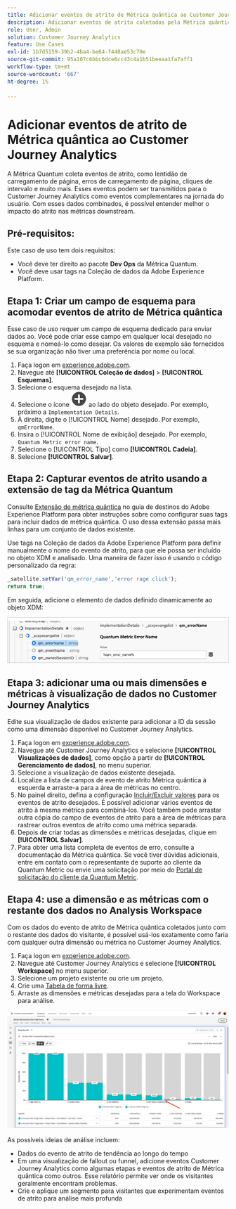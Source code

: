```yaml
---
title: Adicionar eventos de atrito de Métrica quântica ao Customer Journey Analytics
description: Adicionar eventos de atrito coletados pela Métrica quântica aos dados comportamentais do Customer Journey Analytics para adicionar profundidade aos insights no CJA.
role: User, Admin
solution: Customer Journey Analytics
feature: Use Cases
exl-id: 1b7d5159-39b2-4ba4-be64-f448ae53c70e
source-git-commit: 95a107c6bbc6dce6cc43c4a1b51beeaa1fa7aff1
workflow-type: tm+mt
source-wordcount: '667'
ht-degree: 1%

---
```


# Adicionar eventos de atrito de Métrica quântica ao Customer Journey Analytics

A Métrica Quantum coleta eventos de atrito, como lentidão de carregamento de página, erros de carregamento de página, cliques de intervalo e muito mais. Esses eventos podem ser transmitidos para o Customer Journey Analytics como eventos complementares na jornada do usuário. Com esses dados combinados, é possível entender melhor o impacto do atrito nas métricas downstream.

## Pré-requisitos:

Este caso de uso tem dois requisitos:

* Você deve ter direito ao pacote **Dev Ops** da Métrica Quantum.
* Você deve usar tags na Coleção de dados da Adobe Experience Platform.

## Etapa 1: Criar um campo de esquema para acomodar eventos de atrito de Métrica quântica

Esse caso de uso requer um campo de esquema dedicado para enviar dados ao. Você pode criar esse campo em qualquer local desejado no esquema e nomeá-lo como desejar. Os valores de exemplo são fornecidos se sua organização não tiver uma preferência por nome ou local.

1. Faça logon em [experience.adobe.com](https://experience.adobe.com).
1. Navegue até **[!UICONTROL Coleção de dados]** > **[!UICONTROL Esquemas]**.
1. Selecione o esquema desejado na lista.
1. Selecione o ícone ![Adicionar campo](/help/assets/icons/AddCircle.svg) ao lado do objeto desejado. Por exemplo, próximo a `Implementation Details`.
1. À direita, digite o [!UICONTROL Nome] desejado. Por exemplo, `qmErrorName`.
1. Insira o [!UICONTROL Nome de exibição] desejado. Por exemplo, `Quantum Metric error name`.
1. Selecione o [!UICONTROL Tipo] como **[!UICONTROL Cadeia]**.
1. Selecione **[!UICONTROL Salvar]**.

## Etapa 2: Capturar eventos de atrito usando a extensão de tag da Métrica Quantum

Consulte [Extensão de métrica quântica](https://experienceleague.adobe.com/pt-br/docs/experience-platform/destinations/catalog/analytics/quantum-metric) no guia de destinos do Adobe Experience Platform para obter instruções sobre como configurar suas tags para incluir dados de métrica quântica. O uso dessa extensão passa mais linhas para um conjunto de dados existente.

Use tags na Coleção de dados da Adobe Experience Platform para definir manualmente o nome do evento de atrito, para que ele possa ser incluído no objeto XDM e analisado. Uma maneira de fazer isso é usando o código personalizado da regra:

```js
_satellite.setVar('qm_error_name','error rage click');
return true;
```

Em seguida, adicione o elemento de dados definido dinamicamente ao objeto XDM:

![Captura de tela de nome de erro de Métrica Quântica](assets/error-name.png)

## Etapa 3: adicionar uma ou mais dimensões e métricas à visualização de dados no Customer Journey Analytics

Edite sua visualização de dados existente para adicionar a ID da sessão como uma dimensão disponível no Customer Journey Analytics.

1. Faça logon em [experience.adobe.com](https://experience.adobe.com).
1. Navegue até Customer Journey Analytics e selecione **[!UICONTROL Visualizações de dados]**, como opção a partir de **[!UICONTROL Gerenciamento de dados]**, no menu superior.
1. Selecione a visualização de dados existente desejada.
1. Localize a lista de campos de evento de atrito Métrica quântica à esquerda e arraste-a para a área de métricas no centro.
1. No painel direito, defina a configuração [Incluir/Excluir valores](/help/data-views/component-settings/include-exclude-values.md) para os eventos de atrito desejados. É possível adicionar vários eventos de atrito à mesma métrica para combiná-los. Você também pode arrastar outra cópia do campo de eventos de atrito para a área de métricas para rastrear outros eventos de atrito como uma métrica separada.
1. Depois de criar todas as dimensões e métricas desejadas, clique em **[!UICONTROL Salvar]**.
1. Para obter uma lista completa de eventos de erro, consulte a documentação da Métrica quântica. Se você tiver dúvidas adicionais, entre em contato com o representante de suporte ao cliente da Quantum Metric ou envie uma solicitação por meio do [Portal de solicitação do cliente da Quantum Metric](https://community.quantummetric.com/s/public-support-page).

## Etapa 4: use a dimensão e as métricas com o restante dos dados no Analysis Workspace

Com os dados do evento de atrito de Métrica quântica coletados junto com o restante dos dados do visitante, é possível usá-los exatamente como faria com qualquer outra dimensão ou métrica no Customer Journey Analytics.

1. Faça logon em [experience.adobe.com](https://experience.adobe.com).
1. Navegue até Customer Journey Analytics e selecione **[!UICONTROL Workspace]** no menu superior.
1. Selecione um projeto existente ou crie um projeto.
1. Crie uma [Tabela de forma livre](/help/analysis-workspace/visualizations/freeform-table/freeform-table.md).
1. Arraste as dimensões e métricas desejadas para a tela do Workspace para análise.

![Gráfico de atrito](assets/friction-graph.png)

As possíveis ideias de análise incluem:

* Dados do evento de atrito de tendência ao longo do tempo
* Em uma visualização de fallout ou funnel, adicione eventos Customer Journey Analytics como algumas etapas e eventos de atrito de Métrica quântica como outros. Esse relatório permite ver onde os visitantes geralmente encontram problemas.
* Crie e aplique um segmento para visitantes que experimentam eventos de atrito para análise mais profunda

